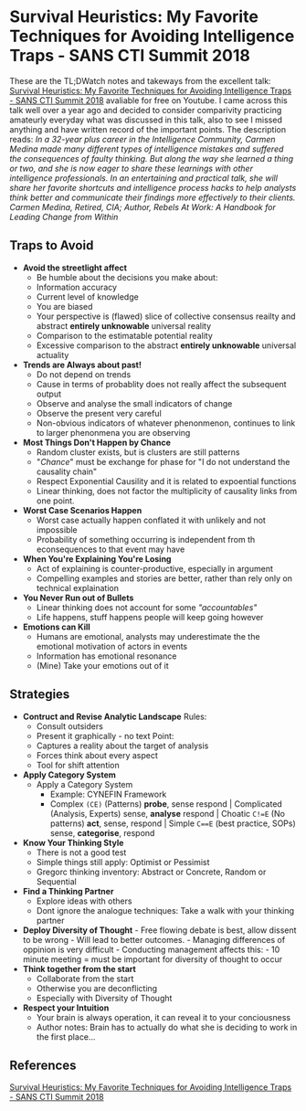 # Survival Heuristics: My Favorite Techniques for Avoiding Intelligence Traps - SANS CTI Summit 2018

These are the TL;DWatch notes and takeways from the excellent talk: [Survival Heuristics: My Favorite Techniques for Avoiding Intelligence Traps - SANS CTI Summit 2018](https://www.youtube.com/watch?v=kNv2PlqmsAc) avaliable for free on Youtube. I came across this talk well over a year ago and decided to consider comparivity practicing amateurly everyday what was discussed in this talk, also to see I missed anything and have written record of the important points. The description reads: *In a 32-year plus career in the Intelligence Community, Carmen Medina made many different types of intelligence mistakes and suffered the consequences of faulty thinking. But along the way she learned a thing or two, and she is now eager to share these learnings with other intelligence professionals. In an entertaining and practical talk, she will share her favorite shortcuts and intelligence process hacks to help analysts think better and communicate their findings more effectively to their clients. Carmen Medina, Retired, CIA; Author, Rebels At Work: A Handbook for Leading Change from Within*

## Traps to Avoid

- **Avoid the streetlight affect**
	- Be humble about the decisions you make about:
	- Information accuracy 
	- Current level of knowledge
	- You are biased
	- Your perspective is (flawed) slice of collective consensus reailty and abstract **entirely unknowable** universal reality
	- Comparison to the estimatable potential reality
	- Excessive comparison to the abstract **entirely unknowable** universal actuality 
- **Trends are Always about past!**
	- Do not depend on trends
	- Cause in terms of probablity does not really affect the subsequent output
	- Observe and analyse the small indicators of change
	- Observe the present very careful
	- Non-obvious indicators of whatever phenonmenon, continues to link to larger phenonmena you are observing  
- **Most Things Don't Happen by Chance**
	- Random cluster exists, but is clusters are still patterns
	- "*Chance*" must be exchange for phase for "I do not understand the causality chain"
	- Respect Exponential Causility and it is related to expoential functions
	- Linear thinking, does not factor the multiplicity of causality links from one point.
- **Worst Case Scenarios Happen**
	- Worst case actually happen conflated it with unlikely and not impossible
	- Probability of something occurring is independent from th econsequences to that event may have
- **When You're Explaining You're Losing**
	- Act of explaining is counter-productive, especially in argument 
	- Compelling examples and stories are better, rather than rely only on technical explaination
- **You Never Run out of Bullets**
	- Linear thinking does not account for some *"accountables"*
	- Life happens, stuff happens people will keep going however
- **Emotions can Kill**
	- Humans are emotional, analysts may underestimate the the emotional motivation of actors in events
	- Information has emotional resonance
	- (Mine) Take your emotions out of it

## Strategies

- **Contruct and Revise Analytic Landscape**
	Rules:
	- Consult outsiders
	- Present it graphically - no text
	Point:
	- Captures a reality about the target of analysis
	- Forces think about every aspect
	- Tool for shift attention
- **Apply Category System**
	- Apply a Category System
		- Example: CYNEFIN Framework
		- Complex `(CE)` (Patterns) **probe**, sense respond | Complicated (Analysis, Experts) sense, **analyse** respond | Choatic `C!=E` (No patterns) **act**, sense, respond | Simple `C==E` (best practice, SOPs) sense, **categorise**, respond
- **Know Your Thinking Style**
	- There is not a good test
	- Simple things still apply: Optimist or Pessimist
	- Gregorc thinking inventory: Abstract or Concrete, Random or Sequential
- **Find a Thinking Partner**
	- Explore ideas with others
	- Dont ignore the analogue techniques: Take a walk with your thinking partner
- **Deploy Diversity of Thought**
		- Free flowing debate is best, allow dissent to be wrong
			- Will lead to better outcomes.
		- Managing differences of oppinion is very difficult 
			- Conducting management affects this:
				- 10 minute meeting = must be important for diversity of thought to occur
- **Think together from the start**
	- Collaborate from the start 
	- Otherwise you are deconflicting 
	- Especially with Diversity of Thought
- **Respect your Intuition**
	- Your brain is always operation, it can reveal it to your conciousness
	- Author notes: Brain has to actually do what she is deciding to work in the first place... 

## References

[Survival Heuristics: My Favorite Techniques for Avoiding Intelligence Traps - SANS CTI Summit 2018](https://www.youtube.com/watch?v=kNv2PlqmsAc) 